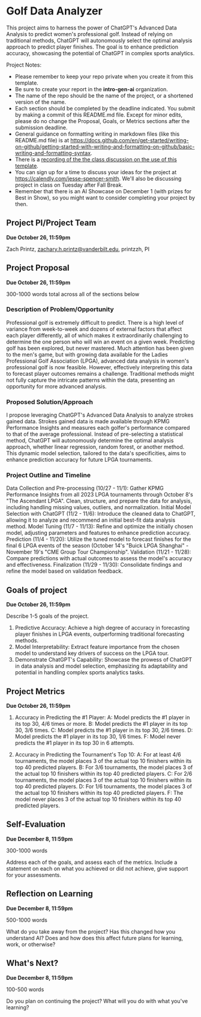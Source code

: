 # Golf Data Analyzer
This project aims to harness the power of ChatGPT's Advanced Data Analysis to predict women's professional golf. Instead of relying on traditional methods, ChatGPT will autonomously select the optimal analysis approach to predict player finishes. The goal is to enhance prediction accuracy, showcasing the potential of ChatGPT in complex sports analytics.

Project Notes:

- Please remember to keep your repo private when you create it from this template.
- Be sure to create your report in the **intro-gen-ai** organization. 
- The name of the repo should be the name of the project, or a shortened version of the name.
- Each section should be completed by the deadline indicated. You submit by making a commit of this README.md file. Except for minor edits, please do no change the Proposal, Goals, or Metrics sections after the submission deadline.
- General guidance on formatting writing in markdown files (like this README.md file) is at https://docs.github.com/en/get-started/writing-on-github/getting-started-with-writing-and-formatting-on-github/basic-writing-and-formatting-syntax.
- There is a [recording of the the class discussion on the use of this template](https://vanderbilt.zoom.us/rec/share/RjihScz0Ti7RId0KMj7GWBc8XueS571_JnFqDQwli0AuKLsgaau0j_RcphBjwYtV.HP10ROf2TwPUn6TA?startTime=1697553005000).
- You can sign up for a time to discuss your ideas for the project at https://calendly.com/jesse-spencer-smith. We'll also be discussing project in class on Tuesday after Fall Break.
- Remember that there is an AI Showcase on December 1 (with prizes for Best in Show), so you might want to consider completing your project by then. 

## Project PI/Project Team 
**Due October 26, 11:59pm**

Zach Printz, zachary.h.printz@vanderbilt.edu, printzzh, PI

## Project Proposal 
**Due October 26, 11:59pm**

300-1000 words total across all of the sections below

### Description of Problem/Opportunity
Professional golf is extremely difficult to predict. There is a high level of variance from week-to-week and dozens of external factors that affect each player differently, all of which makes it extraordinarily challenging to determine the one person who will win an event on a given week. Predicting golf has been explored, but never mastered. Much attention has been given to the men's game, but with growing data available for the Ladies Professional Golf Association (LPGA), advanced data analysis in women's professional golf is now feasible. However, effectively interpreting this data to forecast player outcomes remains a challenge. Traditional methods might not fully capture the intricate patterns within the data, presenting an opportunity for more advanced analysis.

### Proposed Solution/Approach
I propose leveraging ChatGPT's Advanced Data Analysis to analyze strokes gained data. Strokes gained data is made available through KPMG Performance Insights and measures each golfer's performance compared to that of the average professional. Instead of pre-selecting a statistical method, ChatGPT will autonomously determine the optimal analysis approach, whether linear regression, random forest, or another method. This dynamic model selection, tailored to the data's specificities, aims to enhance prediction accuracy for future LPGA tournaments.

### Project Outline and Timeline
Data Collection and Pre-processing (10/27 - 11/1): Gather KPMG Performance Insights from all 2023 LPGA tournaments through October 8's "The Ascendant LPGA". Clean, structure, and prepare the data for analysis, including handling missing values, outliers, and normalization.
Initial Model Selection with ChatGPT (11/2 - 11/6): Introduce the cleaned data to ChatGPT, allowing it to analyze and recommend an initial best-fit data analysis method.
Model Tuning (11/7 - 11/13): Refine and optimize the initially chosen model, adjusting parameters and features to enhance prediction accuracy.
Prediction (11/4 - 11/20): Utilize the tuned model to forecast finishes for the final 6 LPGA events of the season (October 14's "Buick LPGA Shanghai" - November 19's "CME Group Tour Championship".
Validation (11/21 - 11/28): Compare predictions with actual outcomes to assess the model's accuracy and effectiveness.
Finalization (11/29 - 11/30): Consolidate findings and refine the model based on validation feedback.

## Goals of project 
**Due October 26, 11:59pm**

Describe 1-5 goals of the project. 
1. Predictive Accuracy: Achieve a high degree of accuracy in forecasting player finishes in LPGA events, outperforming traditional forecasting methods.
2. Model Interpretability: Extract feature importance from the chosen model to understand key drivers of success on the LPGA tour.
3. Demonstrate ChatGPT's Capability: Showcase the prowess of ChatGPT in data analysis and model selection, emphasizing its adaptability and potential in handling complex sports analytics tasks.

## Project Metrics 
**Due October 26, 11:59pm**

1. Accuracy in Predicting the #1 Player:
A: Model predicts the #1 player in its top 30, 4/6 times or more.
B: Model predicts the #1 player in its top 30, 3/6 times.
C: Model predicts the #1 player in its top 30, 2/6 times.
D: Model predicts the #1 player in its top 30, 1/6 times.
F: Model never predicts the #1 player in its top 30 in 6 attempts.

2. Accuracy in Predicting the Tournament's Top 10:
A: For at least 4/6 tournaments, the model places 3 of the actual top 10 finishers within its top 40 predicted players.
B: For 3/6 tournaments, the model places 3 of the actual top 10 finishers within its top 40 predicted players.
C: For 2/6 tournaments, the model places 3 of the actual top 10 finishers within its top 40 predicted players.
D: For 1/6 tournaments, the model places 3 of the actual top 10 finishers within its top 40 predicted players.
F: The model never places 3 of the actual top 10 finishers within its top 40 predicted players.

## Self-Evaluation
**Due December 8, 11:59pm**

300-1000 words

Address each of the goals, and assess each of the metrics. Include a statement on each on what you achieved or did not achieve, give support for your assessments.

## Reflection on Learning
**Due December 8, 11:59pm**

500-1000 words

What do you take away from the project? Has this changed how you understand AI? Does and how does this affect future plans for learning, work, or otherwise?

## What's Next?
**Due December 8, 11:59pm**

100-500 words

Do you plan on continuing the project? What will you do with what you've learning?
